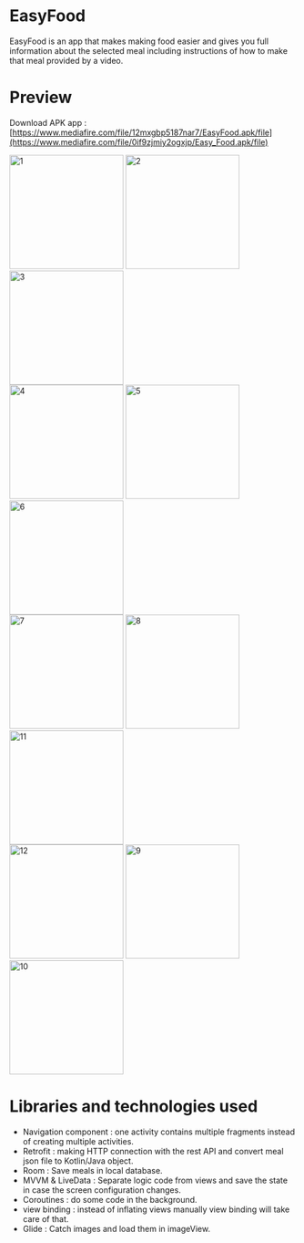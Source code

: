 # EasyFood
EasyFood is an app that makes making food easier and gives you full information about the selected meal including instructions of how to make that meal provided by a video.

# Preview

Download APK app : [https://www.mediafire.com/file/12mxgbp5187nar7/EasyFood.apk/file](https://www.mediafire.com/file/0if9zjmiy2ogxjp/Easy_Food.apk/file)

<img src="https://github.com/BaraaAbuAlrob/EasyFood/assets/119497086/32693a9e-30f5-4acf-ac0e-a6291ee801b6" alt="1" width="200"/> <img src="https://github.com/BaraaAbuAlrob/EasyFood/assets/119497086/e8259f7b-c7e4-412f-bd3b-7c1772644f49" alt="2" width="200"/> <img src="https://github.com/BaraaAbuAlrob/EasyFood/assets/119497086/5e8cdadb-951a-4782-bf65-5a12e0809558" alt="3" width="200"/>
<br>
<img src="https://github.com/BaraaAbuAlrob/EasyFood/assets/119497086/3c5a3b73-8a87-4bfe-8ab2-f3a714b9809c" alt="4" width="200"/> <img src="https://github.com/BaraaAbuAlrob/EasyFood/assets/119497086/949501c6-11a0-47d7-9c67-4b55a04b08ce" alt="5" width="200"/> <img src="https://github.com/BaraaAbuAlrob/EasyFood/assets/119497086/bf147c7f-9b62-4ee7-bc9e-cef42dbaa4aa" alt="6" width="200"/>
<br>
<img src="https://github.com/BaraaAbuAlrob/EasyFood/assets/119497086/8c646513-1610-4a5d-9a59-8d0f6ed08d29" alt="7" width="200"/> <img src="https://github.com/BaraaAbuAlrob/EasyFood/assets/119497086/218c2781-f35d-4306-9a8e-86896a732cd0" alt="8" width="200"/> <img src="https://github.com/BaraaAbuAlrob/EasyFood/assets/119497086/437a9b82-8c71-4f93-a1f8-cc25b665914f" alt="11" width="200"/>
<br>
<img src="https://github.com/BaraaAbuAlrob/EasyFood/assets/119497086/044acc23-5b2e-4f3a-94c5-b3df6b34c098" alt="12" width="200"/> <img src="https://github.com/BaraaAbuAlrob/EasyFood/assets/119497086/f50d3e4e-449a-4307-af9c-9a60f566c61d" alt="9" width="200"/> <img src="https://github.com/BaraaAbuAlrob/EasyFood/assets/119497086/761809c7-49e0-4800-970d-19b346ad33fd" alt="10" width="200"/>



# Libraries and technologies used
- Navigation component : one activity contains multiple fragments instead of creating multiple activities.
- Retrofit : making HTTP connection with the rest API and convert meal json file to Kotlin/Java object.
- Room : Save meals in local database.
- MVVM & LiveData : Separate logic code from views and save the state in case the screen configuration changes.
- Coroutines : do some code in the background.
- view binding : instead of inflating views manually view binding will take care of that.
- Glide : Catch images and load them in imageView.
